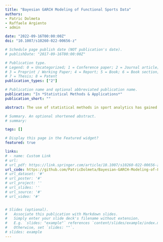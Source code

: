 ```yaml
---
title: "Bayesian GARCH Modeling of Functional Sports Data"
authors:
- Patric Dolmeta
- Raffaele Argiento
- admin

date: "2022-09-16T00:00:00Z"
doi: "10.1007/s10260-022-00656-z"

# Schedule page publish date (NOT publication's date).
# publishDate: "2017-09-16T00:00:00Z"

# Publication type.
# Legend: 0 = Uncategorized; 1 = Conference paper; 2 = Journal article;
# 3 = Preprint / Working Paper; 4 = Report; 5 = Book; 6 = Book section;
# 7 = Thesis; 8 = Patent
publication_types: ["2"]

# Publication name and optional abbreviated publication name.
publication: "In *Statistical Methods & Applications*" 
publication_short: ""

abstract: The use of statistical methods in sport analytics has gained a rapidly growing interest over the last decade, and nowadays is common practice. In particular, the interest in understanding and predicting an athlete’s performance throughout his/her career is motivated by the need to evaluate the efficacy of training programs, anticipate fatigue to prevent injuries and detect unexpected of disproportionate increases in performance that might be indicative of doping. Moreover, fast evolving data gathering technologies require up to date modelling techniques that adapt to the distinctive features of sports data. In this work, we propose a hierarchical Bayesian model for describing and predicting the evolution of performance over time for shot put athletes. We rely both on a smooth functional contribution and on a linear mixed effect model with heteroskedastic errors to represent the athlete-specific trajectories. The resulting model provides an accurate description of the performance trajectories and helps specifying both the intra- and inter-seasonal variability of measurements. Further, the model allows for the prediction of athletes’ performance in future sport seasons. We apply our model to an extensive real world data set on performance data of professional shot put athletes recorded at elite competitions.

# Summary. An optional shortened abstract.
# summary: 

tags: []

# Display this page in the Featured widget?
featured: true

links:
# - name: Custom Link
# url: 
# url_pdf: https://link.springer.com/article/10.1007/s10260-022-00656-z
url_code: https://github.com/PatricDolmeta/Bayesian-GARCH-Modeling-of-Functional-Sports-Data
# url_dataset: '#'
# url_poster: '#'
# url_project: ''
# url_slides: ''
# url_source: '#'
# url_video: '#'


# Slides (optional).
#   Associate this publication with Markdown slides.
#   Simply enter your slide deck's filename without extension.
#   E.g. `slides: "example"` references `content/slides/example/index.md`.
#   Otherwise, set `slides: ""`.
# slides: example
---
```

